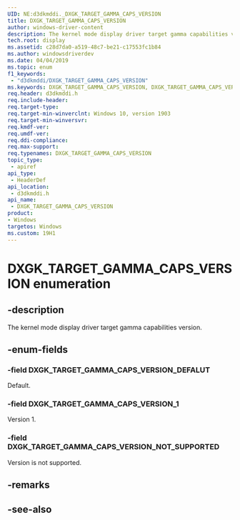 ```yaml
---
UID: NE:d3dkmddi._DXGK_TARGET_GAMMA_CAPS_VERSION
title: DXGK_TARGET_GAMMA_CAPS_VERSION
author: windows-driver-content
description: The kernel mode display driver target gamma capabilities version.
tech.root: display
ms.assetid: c28d7da0-a519-48c7-be21-c17553fc1b84
ms.author: windowsdriverdev
ms.date: 04/04/2019
ms.topic: enum
f1_keywords:
 - "d3dkmddi/DXGK_TARGET_GAMMA_CAPS_VERSION"
ms.keywords: DXGK_TARGET_GAMMA_CAPS_VERSION, DXGK_TARGET_GAMMA_CAPS_VERSION, 
req.header: d3dkmddi.h
req.include-header:
req.target-type:
req.target-min-winverclnt: Windows 10, version 1903
req.target-min-winversvr:
req.kmdf-ver:
req.umdf-ver:
req.ddi-compliance:
req.max-support:
req.typenames: DXGK_TARGET_GAMMA_CAPS_VERSION
topic_type: 
 - apiref
api_type: 
 - HeaderDef
api_location: 
 - d3dkmddi.h
api_name: 
 - DXGK_TARGET_GAMMA_CAPS_VERSION
product:
- Windows
targetos: Windows
ms.custom: 19H1
---
```


# DXGK_TARGET_GAMMA_CAPS_VERSION enumeration

## -description

The kernel mode display driver target gamma capabilities version.

## -enum-fields

### -field DXGK_TARGET_GAMMA_CAPS_VERSION_DEFALUT

Default.

### -field DXGK_TARGET_GAMMA_CAPS_VERSION_1

Version 1.

### -field DXGK_TARGET_GAMMA_CAPS_VERSION_NOT_SUPPORTED

Version is not supported.

## -remarks

## -see-also
